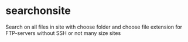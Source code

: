 searchonsite
============

Search on all files in site with choose folder and choose file extension for FTP-servers without SSH or not many size sites
